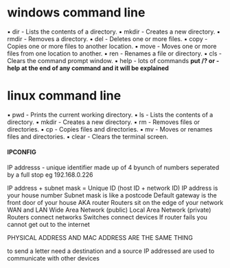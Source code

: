 # windows command line
▪ dir - Lists the contents of a directory.
▪ mkdir - Creates a new directory.
▪ rmdir - Removes a directory.
▪ del - Deletes one or more files.
▪ copy - Copies one or more files to another location.
▪ move - Moves one or more files from one location to another.
▪ ren - Renames a file or directory.
▪ cls - Clears the command prompt window.
▪ help - lots of commands **put /? or -help at the end of any command and it will be explained**

# linux command line
▪ pwd - Prints the current working directory.
▪ ls - Lists the contents of a directory.
▪ mkdir - Creates a new directory.
▪ rm - Removes files or directories.
▪ cp - Copies files and directories.
▪ mv - Moves or renames files and directories.
▪ clear - Clears the terminal screen.


#### IPCONFIG
IP addresss - unique identifier 
made up of 4 byunch of numbers 
seperated by a full stop eg 192.168.0.226

IP address + subnet mask = Unique ID (host ID + network ID) 
IP address is your house number 
Subnet mask is like a postcode
Default gateway is the front door of your house AKA router 
Routers sit on the edge of your network 
WAN and LAN 
Wide Area Network (public)
Local Area Network (private)
Routers connect networks 
Switches connect devices 
If router fails you cannot get out to the internet 

PHYSICAL ADDRESS AND MAC ADDRESS ARE THE SAME THING




to send a letter need a destination and a source 
IP addressed are used to communicate with other devices